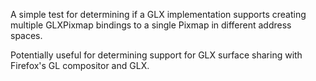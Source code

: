 A simple test for determining if a GLX implementation supports creating multiple GLXPixmap bindings to a single Pixmap in different address spaces.

Potentially useful for determining support for GLX surface sharing with Firefox's GL compositor and GLX.
